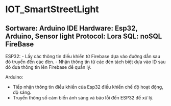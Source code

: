 # IOT_SmartStreetLight
Sortware: Arduino IDE
Hardware: Esp32, Arduino, Sensor light
Protocol: Lora 
SQL: noSQL FireBase
 --------------------------------------------------------------------------------
 ESP32:
    - Lấy các thông tin điều khiển từ Firebase dựa vào đường dẫn sau đó truyền đến các đèn.
    - Nhận thông tin từ các đèn tách biệt dựa vào ID sau đó đưa thông tin lên Firebase để quản lý.
    
 Arduino: 
   - Tiếp nhận thông tin điều khiển của Esp32 điều khiển chế độ hoạt động, độ sáng. 
   - Truyền thông số cảm biến ánh sáng và báo lỗi đến ESP32 để xử lý.
